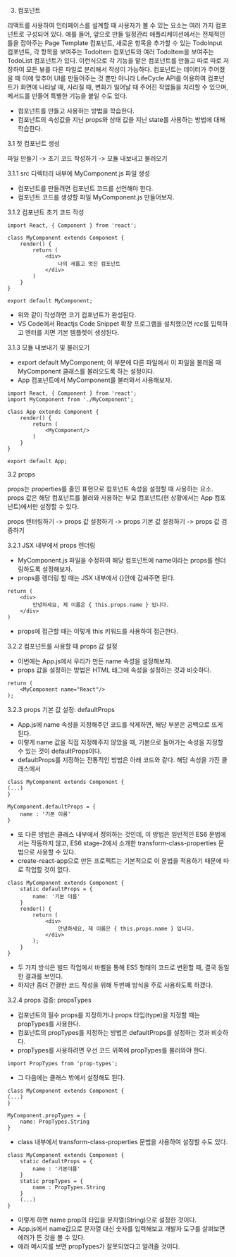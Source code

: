 3. 컴포넌트

리액트를 사용하여 인터페이스를 설계할 때 사용자가 볼 수 있는 요소는 여러 가지 컴포넌트로 구성되어 있다.
예를 들어, 앞으로 만들 일정관리 애플리케이션에서는 전체적인 틀을 잡아주는 Page Template 컴포넌트, 새로운 항목을 추가할 수 있는 TodoInput 컴포넌트, 각 항목을 보여주는 TodoItem 컴포넌트와 여러 TodoItem을 보여주는 TodoList 컴포넌트가 있다.
이런식으로 각 기능을 맡은 컴포넌트를 만들고 따로 따로 저장하여 모든 뷰를 다른 파일로 분리해서 작성이 가능하다.
컴포넌트는 데이터가 주어졌을 때 이에 맞추어 UI를 만들어주는 것 뽄만 아니라 LifeCycle API를 이용하여 컴포넌트가 화면에 나타날 때, 사라질 때, 변화가 일어날 때 주어진 작업들을 처리할 수 있으며, 메서드를 만들어 특별한 기능을 붙일 수도 있다.

- 컴포넌트를 만들고 사용하는 방법을 학습한다.
- 컴포넌트의 속성값을 지닌 props와 상태 값을 지닌 state를 사용하는 방법에 대해 학습한다.

3.1 첫 컴포넌트 생성

파일 만들기 -> 초기 코드 작성하기 -> 모듈 내보내고 불러오기


3.1.1 src 디렉터리 내부에 MyComponent.js 파일 생성

- 컴포넌트를 만들려면 컴포넌트 코드를 선언해야 한다.
- 컴포넌트 코드를 생성할 파일 MyComponent.js 만들어보자.


3.1.2 컴포넌트 초기 코드 작성

```
import React, { Component } from 'react';

class MyComponent extends Component {
	render() {
		return (
			<div>
				나의 새롭고 멋진 컴포넌트
			</div>
		)
	}
}

export default MyComponent;
```
- 위와 같이 작성하면 코기 컴포넌트가 완성된다.
- VS Code에서 Reactjs Code Snippet 확장 프로그램을 설치했으면 rcc를 입력하고 엔터를 치면 기본 템플렛이 생성된다.


3.1.3 모듈 내보내기 및 불러오기

- export default MyComponent; 이 부분에 다른 파일에서 이 파일을 불러올 때 MyComponent 클래스를 불러오도록 하는 설정이다.
- App 컴포넌트에서 MyComponent를 불러와서 사용해보자.

```
import React, { Component } from 'react';
import MyComponent from './MyComponent';

class App extends Component {
	render() {
		return (
			<MyComponent/>
		)
	}
}

export default App;
```

3.2 props

props는 properties를 줄인 표현으로 컴포넌트 속성을 설정할 때 사용하는 요소.
props 값은 해당 컴포넌트를 불러와 사용하는 부모 컴포넌트(현 상황에서는 App 컴포넌트)에서만 설정할 수 있다.

props 렌터링하기 -> props 값 설정하기 -> props 기본 값 설정하기 -> props 값 검증하기


3.2.1 JSX 내부에서 props 렌더링

- MyComponent.js 파일을 수정하여 해당 컴포넌트에 name이라는 props를 렌더링하도록 설정해보자.
- props를 렝더링 할 때는 JSX 내부에서 {}안에 감싸주면 된다.
```
return (
	<div>
		안녕하세요, 제 이름은 { this.props.name } 입니다.
	</div>
)
```
- props에 접근할 때는 이렇게 this 키워드를 사용하여 접근한다.

3.2.2 컴포넌트를 사용할 때 props 값 설정

- 이번에는 App.js에서 우리가 만든 name 속성을 설정해보자.
- props 값을 설정하는 방법은 HTML 태그에 속성을 설정하는 것과 비슷하다.

```
return (
	<MyComponent name="React"/>
);
```

3.2.3 props 기본 값 설정: defaultProps

- App.js에 name 속성을 지정해주던 코드를 삭제하면, 해당 부분은 공백으로 뜨게 된다.
- 이렇게 name 값을 직접 지정해주지 않았을 때, 기본으로 들어가는 속성을 지정할 수 있는 것이 defaultProps이다.
- defaultProps를 지정하는 전통적인 방법은 아래 코드와 같다. 해당 속성을 가진 클래스에서
```
class MyComponent extends Component {
(...)
}

MyComponent.defaultProps = {
	name : '기본 이름'
}
```
- 또 다른 방법은 클래스 내부에서 정의하는 것인데, 이 방법은 일반적인 ES6 문법에서는 작동하지 않고, ES6 stage-2에서 소개한 transform-class-properties 문법으로 사용할 수 있다.
- create-react-app으로 만든 프로젝트는 기본적으로 이 문법을 적용하기 때문에 따로 작업할 것이 없다.
```
class MyComponent extends Component {
	static defaultProps = {
		name: '기본 이름'
	}
	render() {
		return (
			<div>
				안녕하세요, 제 이름은 { this.props.name } 입니다.
			</div>
		);
	}
}
```
- 두 가지 방식은 빌드 작업에서 바벨을 통해 ES5 형태의 코드로 변환할 때, 결국 동일한 결과를 보인다.
- 하지만 좀더 간결한 코드 작성을 위해 두번째 방식을 주로 사용하도록 하겠다.

3.2.4 props 검증: propsTypes

- 컴포넌트의 필수 props를 지정하거나 props 타입(type)을 지정할 때는 propTypes를 사용한다.
- 컴포넌트의 propTypes를 지정하는 방법은 defaultProps를 설정하는 것과 비슷하다.
- propTypes를 사용하려면 우선 코드 위쪽에 propTypes를 불러와야 한다.

```
import PropTypes from 'prop-types';
```
- 그 다음에는 클래스 밖에서 설정해도 된다.
```
class MyComponent extends Component {
(...)
}

MyComponent.propTypes = {
	name: PropTypes.String
}
```
- class 내부에서 transform-class-properties 문법을 사용하여 설정할 수도 있다.
```
class MyComponent extends Component {
	static defaultProps = {
		name : '기본이름'
	}
	static propTypes = {
		name : PropTypes.String
	}
	(...)
}
```
- 이렇게 하면 name prop의 타입을 문자열(String)으로 설정한 것이다.
- App.js에서 name값으로 문자열 대신 숫자를 입력해보고 개발자 도구를 살펴보면 에러가 뜬 것을 볼 수 있다.
- 에러 메시지를 보면 propTypes가 잘못되었다고 알려줄 것이다.



